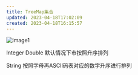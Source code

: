 ```yaml
---
title: TreeMap集合
updated: 2023-04-18T17:02:09
created: 2023-04-18T16:15:57
---
```


![image1](../../../resources/3f8fc4e925434106838e64ac004fe802.png)

Integer Double 默认情况下市按照升序排列

String 按照字母再ASCII码表对应的数字升序进行排列

